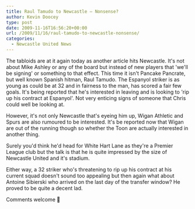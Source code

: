 ```yaml
---
title: Raul Tamudo to Newcastle – Nonsense?
author: Kevin Doocey
type: post
date: 2009-11-16T16:56:20+00:00
url: /2009/11/16/raul-tamudo-to-newcastle-nonsense/
categories:
  - Newcastle United News
---
```


The tabloids are at it again today as another article hits Newcastle. It's not about Mike Ashley or any of the board but instead of new players that 'we'll be signing' or something to that effect. This time it isn't Pancake Pancrate, but well known Spanish hitman, Raul Tamudo. The Espanyol striker is as young as could be at 32 and in fairness to the man, has scored a fair few goals. It's being  reported that he's interested in leaving and is looking to 'rip up his contract at Espanyol'. Not very enticing signs of someone that Chris could well be looking at.

However, it's not only Newcastle that's eyeing him up, Wigan Athletic and Spurs are also rumoured to be interested. It's be reported now that Wigan are out of the running though so whether the Toon are actually interested in another thing.

Surely you'd think he'd head for White Hart Lane as they're a Premier League club but the talk is that he is quite impressed by the size of Newcastle United and it's stadium.

Either way, a 32 striker who's threatening to rip up his contract at his current squad doesn't sound too appealing but then again what about Antoine Sibierski who arrived on the last day of the transfer window? He proved to be quite a decent lad.

Comments welcome 🙂

